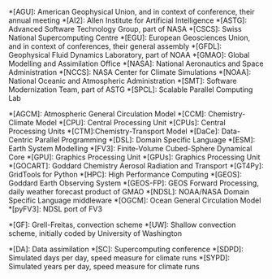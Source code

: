 <!-- institutions / groups / teams -->

*[AGU]: American Geophysical Union, and in context of conference, their annual meeting
*[AI2]: Allen Institute for Artificial Intelligence
*[ASTG]: Advanced Software Technology Group, part of NASA
*[CSCS]: Swiss National Supercomputing Centre
*[EGU]: European Geosciences Union, and in context of conferences, their general assembly
*[GFDL]: Geophysical Fluid Dynamics Laboratory, part of NOAA
*[GMAO]: Global Modelling and Assimilation Office
*[NASA]: National Aeronautics and Space Administration
*[NCCS]: NASA Center for Climate Simulations
*[NOAA]: National Oceanic and Atmospheric Administration
*[SMT]: Software Modernization Team, part of ASTG
*[SPCL]: Scalable Parallel Computing Lab

<!-- technology -->

*[AGCM]: Atmospheric General Circulation Model
*[CCM]: Chemistry-Climate Model
*[CPU]: Central Processing Unit
*[CPUs]: Central Processing Units
*[CTM]:Chemistry-Transport Model
*[DaCe]: Data-Centric Parallel Programming
*[DSL]: Domain Specific Language
*[ESM]: Earth System Modelling
*[FV3]: Finite-Volume Cubed-Sphere Dynamical Core
*[GPU]: Graphics Processing Unit
*[GPUs]: Graphics Processing Unit
*[GOCART]: Goddard Chemistry Aerosol Radiation and Transport
*[GT4Py]: GridTools for Python
*[HPC]: High Performance Computing
*[GEOS]: Goddard Earth Observing System
*[GEOS-FP]: GEOS Forward Processing, daily weather forecast product of GMAO
*[NDSL]: NOAA/NASA Domain Specific Language middleware
*[OGCM]: Ocean General Circulation Model
*[pyFV3]: NDSL port of FV3

<!-- GEOS Fortran names -->

*[GF]: Grell-Freitas, convection scheme
*[UW]: Shallow convection scheme, initially coded by University of Washington

<!-- other -->

*[DA]: Data assimilation
*[SC]: Supercomputing conference
*[SDPD]: Simulated days per day, speed measure for climate runs
*[SYPD]: Simulated years per day, speed measure for climate runs
